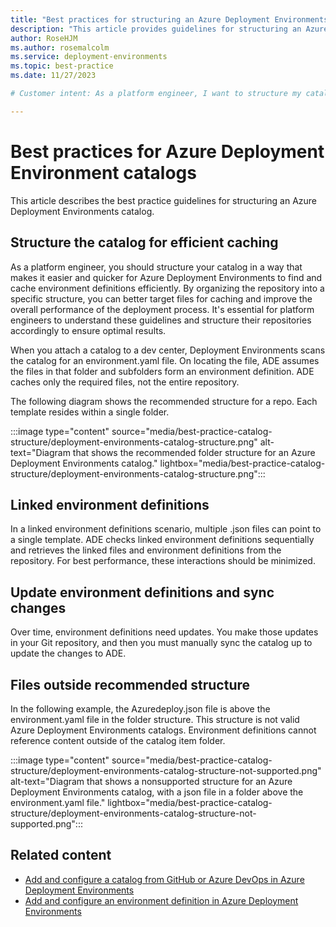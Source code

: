 ```yaml
---
title: "Best practices for structuring an Azure Deployment Environments catalog"
description: "This article provides guidelines for structuring an Azure Deployment Environments catalog for efficient caching."
author: RoseHJM
ms.author: rosemalcolm
ms.service: deployment-environments
ms.topic: best-practice 
ms.date: 11/27/2023

# Customer intent: As a platform engineer, I want to structure my catalog so that Azure Deployment Environments can find and cache  environment definitions efficiently.

---
```


# Best practices for Azure Deployment Environment catalogs

This article describes the best practice guidelines for structuring an Azure Deployment Environments catalog.

## Structure the catalog for efficient caching
As a platform engineer, you should structure your catalog in a way that makes it easier and quicker for Azure Deployment Environments to find and cache environment definitions efficiently. By organizing the repository into a specific structure, you can better target files for caching and improve the overall performance of the deployment process. It's essential for platform engineers to understand these guidelines and structure their repositories accordingly to ensure optimal results.

When you attach a catalog to a dev center, Deployment Environments scans the catalog for an environment.yaml file. On locating the file, ADE assumes the files in that folder and subfolders form an environment definition. ADE caches only the required files, not the entire repository. 

The following diagram shows the recommended structure for a repo. Each template resides within a single folder.

:::image type="content" source="media/best-practice-catalog-structure/deployment-environments-catalog-structure.png" alt-text="Diagram that shows the recommended folder structure for an Azure Deployment Environments catalog." lightbox="media/best-practice-catalog-structure/deployment-environments-catalog-structure.png":::

## Linked environment definitions
In a linked environment definitions scenario, multiple .json files can point to a single template. ADE checks linked  environment definitions sequentially and retrieves the linked files and  environment definitions from the repository. For best performance, these interactions should be minimized. 

## Update  environment definitions and sync changes
Over time, environment definitions need updates. You make those updates in your Git repository, and then you must manually sync the catalog up to update the changes to ADE. 

## Files outside recommended structure
In the following example, the Azuredeploy.json file is above the environment.yaml file in the folder structure. This structure is not valid Azure Deployment Environments catalogs. Environment definitions cannot reference content outside of the catalog item folder.

:::image type="content" source="media/best-practice-catalog-structure/deployment-environments-catalog-structure-not-supported.png" alt-text="Diagram that shows a nonsupported structure for an Azure Deployment Environments catalog, with a json file in a folder above the environment.yaml file." lightbox="media/best-practice-catalog-structure/deployment-environments-catalog-structure-not-supported.png":::

## Related content
- [Add and configure a catalog from GitHub or Azure DevOps in Azure Deployment Environments](/azure/deployment-environments/how-to-configure-catalog?tabs=DevOpsRepoMSI)
- [Add and configure an environment definition in Azure Deployment Environments](/azure/deployment-environments/configure-environment-definition)